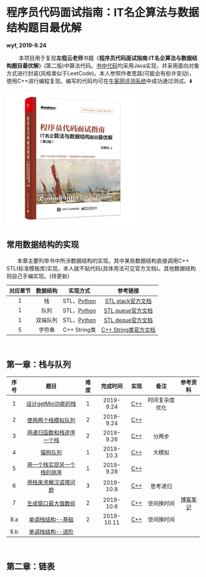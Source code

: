 # 程序员代码面试指南：IT名企算法与数据结构题目最优解

**wyf, 2019-9.24** 

&emsp; &emsp;本项目用于复现**左程云老师**书籍《**程序员代码面试指南:IT名企算法与数据结构题目最优解**》(第二版)中算法代码。[书中代码](http://www.broadview.com.cn/book/4889)均采用Java实现，并采用面向对象方式进行封装(风格类似于LeetCode)。本人参照作者思路(可能会有些许变动)，使用C++进行编程复现。编写的代码均可在[牛客网评测系统](https://www.nowcoder.com/ta/programmer-code-interview-guide)中成功通过测试。:arrow_down: 

![Cover](./Cover.jpg)

## 常用数据结构的实现

&emsp;&emsp;本章主要列举书中所涉数据结构的实现。其中某些数据结构直接调用C++ STL(标准模板库)实现，本人就不贴代码(具体用法可见官方文档)。其他数据结构则自己手编实现。(待更新)

| 对应章节 | 数据结构 |            实现方式            |                           参考链接                           |
| :------: | :------: | :----------------------------: | :----------------------------------------------------------: |
|    1     |    栈    | STL，[Python](ADT_py/Stack.py) | [STL stack官方文档](http://www.cplusplus.com/reference/stack/stack/) |
|    1     |   队列   | STL，[Python](ADT_py/Queue.py) | [STL queue官方文档](http://www.cplusplus.com/reference/queue/queue/) |
|    1     | 双端队列 | STL，[Python](ADT_py/Deque.py) | [STL deque官方文档](http://www.cplusplus.com/reference/deque/deque/) |
|    5     |  字符串  |          C++ String类          | [C++ String类官方文档](http://www.cplusplus.com/reference/string/string/) |

</br>

## 第一章：栈与队列

| 序号 |                             题目                             | 难度 |  完成时间  |                          实现                           |      备注      |                           参考资料                           |
| :--: | :----------------------------------------------------------: | :--: | :--------: | :-----------------------------------------------------: | :------------: | :----------------------------------------------------------: |
|  1   | [设计getMin功能的栈](https://www.nowcoder.com/practice/05e57ce2cd8e4a1eae8c3b0a7e9886be?tpId=101&tqId=33073&rp=1&ru=/ta/programmer-code-interview-guide&qru=/ta/programmer-code-interview-guide/question-ranking) |  1   | 2019-9.24  |           [C++](CH1_Stack_Queue/1_getMin.cpp)           | 时间复杂度优化 |                                                              |
|  2   | [使用两个栈模拟队列](https://www.nowcoder.com/practice/6bc058b32ee54a5fa18c62f29bae9863?tpId=101&tqId=33074&tPage=1&rp=1&ru=/ta/programmer-code-interview-guide&qru=/ta/programmer-code-interview-guide/question-ranking) |  2   | 2019-9.24  |        [C++](CH1_Stack_Queue/2_stack_queue.cpp)         |                |                                                              |
|  3   | [用递归函数和栈逆序一个栈](https://www.nowcoder.com/practice/1de82c89cc0e43e9aa6ee8243f4dbefd?tpId=101&tqId=33075&rp=1&ru=/ta/programmer-code-interview-guide&qru=/ta/programmer-code-interview-guide/question-ranking) |  2   | 2019-9.26  | [C++](CH1_Stack_Queue/3_Inverse_Stack_by_Recursion.cpp) |     分两步     |                                                              |
|  4   | [猫狗队列](https://www.nowcoder.com/practice/8a7e04cff6a54b7095b94261d78108f5?tpId=101&tqId=33168&tPage=1&rp=1&ru=/ta/programmer-code-interview-guide&qru=/ta/programmer-code-interview-guide/question-ranking) |  1   | 2019-10.3  |       [C++](CH1_Stack_Queue/4_Dog_Cat_Queue.cpp)        |     大模拟     |                                                              |
|  5   | [用一个栈实现另一个栈的排序](https://www.nowcoder.com/practice/ff8cba64e7894c5582deafa54cca8ff2?tpId=101&tqId=33081&tPage=1&rp=1&ru=/ta/programmer-code-interview-guide&qru=/ta/programmer-code-interview-guide/question-ranking) |  1   | 2019-9.28  |         [C++](CH1_Stack_Queue/5_Sort_Stack.cpp)         |                |                                                              |
|  6   | [用栈来求解汉诺塔问题](https://www.nowcoder.com/practice/1a2f618b3433487295657b3414f4e7c4?tpId=101&tqId=33090&tPage=1&rp=1&ru=/ta/programmer-code-interview-guide&qru=/ta/programmer-code-interview-guide/question-ranking) |  3   | 2019-10.8  |      [C++](CH1_Stack_Queue/6a_Hanoi_Recursive.cpp)      |    思考递归    |                                                              |
|  7   | [生成窗口最大值数组](https://www.nowcoder.com/practice/b316c7f9617744b98fa311ae29ac516c?tpId=101&tqId=33083&tPage=1&rp=1&ru=/ta/programmer-code-interview-guide&qru=/ta/programmer-code-interview-guide/question-ranking) |  2   | 2019-10.6  |     [C++](CH1_Stack_Queue/7_Max_Windows_Array.cpp)      |   空间换时间   | [博客笔记](http://blog.itpub.net/31561266/viewspace-2286701/) |
| 8.a  | [单调栈结构--基础](https://www.nowcoder.com/practice/e3d18ffab9c543da8704ede8da578b55?tpId=101&tqId=33169&tPage=1&rp=1&ru=/ta/programmer-code-interview-guide&qru=/ta/programmer-code-interview-guide/question-ranking) |  2   | 2019-10.11 |      [C++](CH1_Stack_Queue/8b_Monotate_Stack.cpp)       |   空间换时间   |                                                              |
| 8.b  | [单调栈结构--进阶](https://www.nowcoder.com/practice/2a2c00e7a88a498693568cef63a4b7bb?tpId=101&tqId=33256&tPage=1&rp=1&ru=/ta/programmer-code-interview-guide&qru=/ta/programmer-code-interview-guide/question-ranking) |      |            |                                                         |                |                                                              |

</br>

## 第二章：链表




